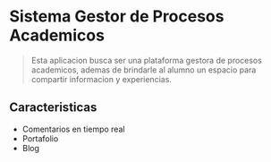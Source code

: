# Sistema Gestor de Procesos Academicos

> Esta aplicacion busca ser una plataforma gestora de procesos academicos, ademas de brindarle al alumno un espacio para compartir informacion y experiencias.

## Caracteristicas
- Comentarios en tiempo real
- Portafolio
- Blog